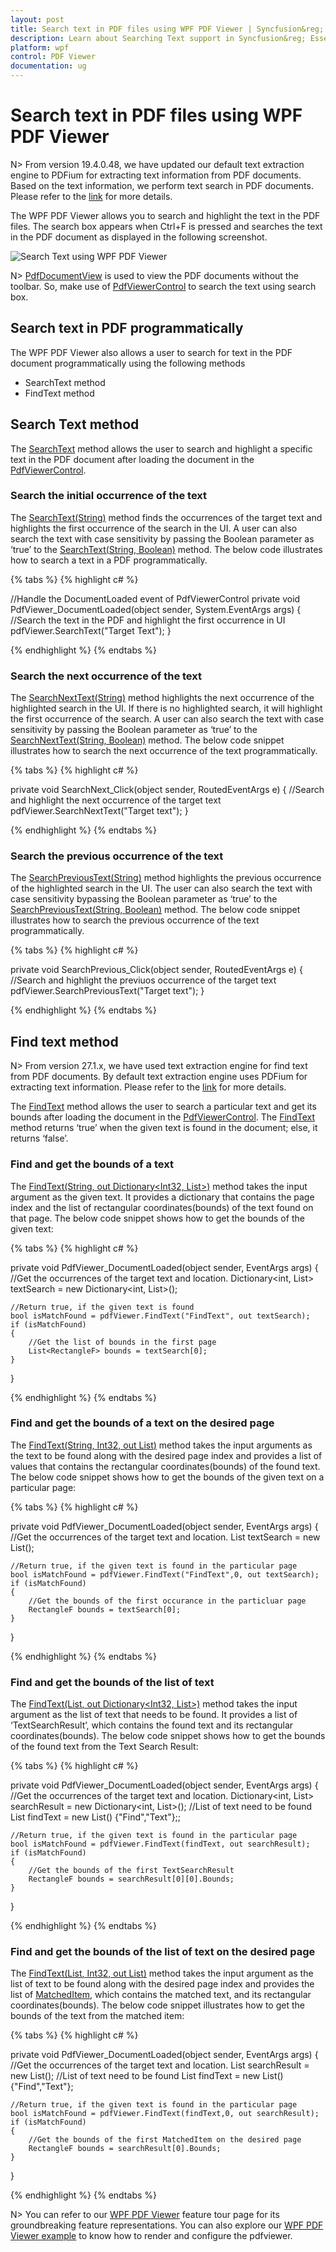 ```yaml
---
layout: post
title: Search text in PDF files using WPF PDF Viewer | Syncfusion&reg;
description: Learn about Searching Text support in Syncfusion&reg; Essential Studio&reg; WPF Pdf Viewer control, its elements and more.
platform: wpf
control: PDF Viewer
documentation: ug
---
```


# Search text in PDF files using WPF PDF Viewer

N> From version 19.4.0.48, we have updated our default text extraction engine to PDFium for extracting text information from PDF documents. Based on the text information, we perform text search in PDF documents. Please refer to the [link](https://help.syncfusion.com/wpf/pdf-viewer/text-extraction-engines) for more details.

The WPF PDF Viewer allows you to search and highlight the text in the PDF files. The search box appears when Ctrl+F is pressed and searches the text in the PDF document as displayed in the following screenshot.

![Search Text using WPF PDF Viewer](Concept-and-Features_images/wpf-pdf-viewer-search-text.png)

N> [PdfDocumentView](https://help.syncfusion.com/cr/wpf/Syncfusion.Windows.PdfViewer.PdfDocumentView.html) is used to view the PDF documents without the toolbar. So, make use of [PdfViewerControl](https://help.syncfusion.com/cr/wpf/Syncfusion.Windows.PdfViewer.PdfViewerControl.html) to search the text using search box.

## Search text in PDF programmatically

The WPF PDF Viewer also allows a user to search for text in the PDF document programmatically using the following methods

*  SearchText method
*  FindText method

## Search Text method

The [SearchText](https://help.syncfusion.com/cr/wpf/Syncfusion.Windows.PdfViewer.PdfViewerControl.html#Syncfusion_Windows_PdfViewer_PdfViewerControl_SearchText_System_String_) method allows the user to search and highlight a specific text in the PDF document after loading the document in the [PdfViewerControl](https://help.syncfusion.com/cr/wpf/Syncfusion.Windows.PdfViewer.PdfViewerControl.html).

### Search the initial occurrence of the text

The [SearchText(String)](https://help.syncfusion.com/cr/wpf/Syncfusion.Windows.PdfViewer.PdfViewerControl.html#Syncfusion_Windows_PdfViewer_PdfViewerControl_SearchText_System_String_) method finds the occurrences of the target text and highlights the first occurrence of the search in the UI. A user can also search the text with case sensitivity by passing the Boolean parameter as ‘true’ to the [SearchText(String, Boolean)](https://help.syncfusion.com/cr/wpf/Syncfusion.Windows.PdfViewer.PdfViewerControl.html#Syncfusion_Windows_PdfViewer_PdfViewerControl_SearchText_System_String_System_Boolean_) method. The below code illustrates how to search a text in a PDF programmatically.

{% tabs %}
{% highlight c# %}
 
//Handle the DocumentLoaded event of PdfViewerControl
private void PdfViewer_DocumentLoaded(object sender, System.EventArgs args)
{
    //Search the text in the PDF and highlight the first occurrence in UI
    pdfViewer.SearchText("Target Text");
}

{% endhighlight %}
{% endtabs %}

### Search the next occurrence of the text

The [SearchNextText(String)](https://help.syncfusion.com/cr/wpf/Syncfusion.Windows.PdfViewer.PdfViewerControl.html#Syncfusion_Windows_PdfViewer_PdfViewerControl_SearchNextText_System_String_) method highlights the next occurrence of the highlighted search in the UI. If there is no highlighted search, it will highlight the first occurrence of the search. A user can also search the text with case sensitivity by passing the Boolean parameter as ‘true’ to the [SearchNextText(String, Boolean)](https://help.syncfusion.com/cr/wpf/Syncfusion.Windows.PdfViewer.PdfViewerControl.html#Syncfusion_Windows_PdfViewer_PdfViewerControl_SearchNextText_System_String_System_Boolean_) method. The below code snippet illustrates how to search the next occurrence of the text programmatically.

{% tabs %}
{% highlight c# %}
 
private void SearchNext_Click(object sender, RoutedEventArgs e)
{
    //Search and highlight the next occurrence of the target text
    pdfViewer.SearchNextText("Target text");
}

{% endhighlight %}
{% endtabs %}

### Search the previous occurrence of the text

The [SearchPreviousText(String)](https://help.syncfusion.com/cr/wpf/Syncfusion.Windows.PdfViewer.PdfViewerControl.html#Syncfusion_Windows_PdfViewer_PdfViewerControl_SearchPreviousText_System_String_) method highlights the previous occurrence of the highlighted search in the UI. The user can also search the text with case sensitivity bypassing the Boolean parameter as ‘true’ to the [SearchPreviousText(String, Boolean)](https://help.syncfusion.com/cr/wpf/Syncfusion.Windows.PdfViewer.PdfViewerControl.html#Syncfusion_Windows_PdfViewer_PdfViewerControl_SearchPreviousText_System_String_System_Boolean_) method. The below code snippet illustrates how to search the previous occurrence of the text programmatically.

{% tabs %}
{% highlight c# %}
 
private void SearchPrevious_Click(object sender, RoutedEventArgs e)
{
    //Search and highlight the previuos occurrence of the target text
    pdfViewer.SearchPreviousText("Target text");
}

{% endhighlight %}
{% endtabs %}

## Find text method

N> From version 27.1.x, we have used text extraction engine for find text from PDF documents. By default text extraction engine uses PDFium for extracting text information. Please refer to the [link](https://help.syncfusion.com/wpf/pdf-viewer/text-extraction-engines) for more details.

The [FindText](https://help.syncfusion.com/cr/wpf/Syncfusion.Windows.PdfViewer.PdfViewerControl.html#Syncfusion_Windows_PdfViewer_PdfViewerControl_FindText_System_String_System_Collections_Generic_Dictionary_System_Int32_System_Collections_Generic_List_System_Drawing_RectangleF____) method allows the user to search a particular text and get its bounds after loading the document in the [PdfViewerControl](https://help.syncfusion.com/cr/wpf/Syncfusion.Windows.PdfViewer.PdfViewerControl.html). The [FindText](https://help.syncfusion.com/cr/wpf/Syncfusion.Windows.PdfViewer.PdfViewerControl.html#Syncfusion_Windows_PdfViewer_PdfViewerControl_FindText_System_String_System_Collections_Generic_Dictionary_System_Int32_System_Collections_Generic_List_System_Drawing_RectangleF____) method returns ‘true’ when the given text is found in the document; else, it returns ‘false’.

### Find and get the bounds of a text

The [FindText(String, out Dictionary<Int32, List<RectangleF>>)](https://help.syncfusion.com/cr/wpf/Syncfusion.Windows.PdfViewer.PdfViewerControl.html#Syncfusion_Windows_PdfViewer_PdfViewerControl_FindText_System_String_System_Collections_Generic_Dictionary_System_Int32_System_Collections_Generic_List_System_Drawing_RectangleF____) method takes the input argument as the given text. It provides a dictionary that contains the page index and the list of rectangular coordinates(bounds) of the text found on that page. The below code snippet shows how to get the bounds of the given text:

{% tabs %}
{% highlight c# %}
 
private void PdfViewer_DocumentLoaded(object sender, EventArgs args)
{
    //Get the occurrences of the target text and location.
    Dictionary<int, List<RectangleF>> textSearch = new Dictionary<int, List<RectangleF>>();

    //Return true, if the given text is found
    bool isMatchFound = pdfViewer.FindText("FindText", out textSearch);
    if (isMatchFound)
    {
        //Get the list of bounds in the first page
        List<RectangleF> bounds = textSearch[0];
    }
}

{% endhighlight %}
{% endtabs %}

### Find and get the bounds of a text on the desired page

The [FindText(String, Int32, out List<RectangleF>)](https://help.syncfusion.com/cr/wpf/Syncfusion.Windows.PdfViewer.PdfViewerControl.html#Syncfusion_Windows_PdfViewer_PdfViewerControl_FindText_System_String_System_Int32_System_Collections_Generic_List_System_Drawing_RectangleF___) method takes the input arguments as the text to be found along with the desired page index and provides a list of values that contains the rectangular coordinates(bounds) of the found text. The below code snippet shows how to get the bounds of the given text on a particular page:

{% tabs %}
{% highlight c# %}
 
private void PdfViewer_DocumentLoaded(object sender, EventArgs args)
{
    //Get the occurrences of the target text and location.
    List<RectangleF> textSearch = new List<RectangleF>();

    //Return true, if the given text is found in the particular page
    bool isMatchFound = pdfViewer.FindText("FindText",0, out textSearch);
    if (isMatchFound)
    {
        //Get the bounds of the first occurance in the particluar page
        RectangleF bounds = textSearch[0];
    }
}

{% endhighlight %}
{% endtabs %}

### Find and get the bounds of the list of text

The [FindText(List<String>, out Dictionary<Int32, List<TextSearchResult>>)](https://help.syncfusion.com/cr/wpf/Syncfusion.Windows.PdfViewer.PdfViewerControl.html#Syncfusion_Windows_PdfViewer_PdfViewerControl_FindText_System_Collections_Generic_List_System_String__System_Collections_Generic_Dictionary_System_Int32_System_Collections_Generic_List_Syncfusion_Windows_PdfViewer_TextSearchResult____) method takes the input argument as the list of text that needs to be found. It provides a list of ‘TextSearchResult’, which contains the found text and its rectangular coordinates(bounds). The below code snippet shows how to get the bounds of the found text from the Text Search Result:

{% tabs %}
{% highlight c# %}
 
private void PdfViewer_DocumentLoaded(object sender, EventArgs args)
{
    //Get the occurrences of the target text and location.
    Dictionary<int, List<TextSearchResult>> searchResult = new Dictionary<int, List<TextSearchResult>>();
    //List of text need to be found
    List<string> findText = new List<string>() {"Find","Text"};;

    //Return true, if the given text is found in the particular page
    bool isMatchFound = pdfViewer.FindText(findText, out searchResult);
    if (isMatchFound)
    {
        //Get the bounds of the first TextSearchResult
        RectangleF bounds = searchResult[0][0].Bounds;
    }
}

{% endhighlight %}
{% endtabs %}

### Find and get the bounds of the list of text on the desired page

The [FindText(List<String>, Int32, out List<MatchedItem>)](https://help.syncfusion.com/cr/wpf/Syncfusion.Windows.PdfViewer.PdfViewerControl.html#Syncfusion_Windows_PdfViewer_PdfViewerControl_FindText_System_Collections_Generic_List_System_String__System_Int32_System_Collections_Generic_List_Syncfusion_Pdf_Parsing_MatchedItem___) method takes the input argument as the list of text to be found along with the desired page index and provides the list of [MatchedItem](https://help.syncfusion.com/cr/wpf/Syncfusion.Pdf.Parsing.MatchedItem.html), which contains the matched text, and its rectangular coordinates(bounds). The below code snippet illustrates how to get the bounds of the text from the matched item:

{% tabs %}
{% highlight c# %}
 
private void PdfViewer_DocumentLoaded(object sender, EventArgs args)
{
    //Get the occurrences of the target text and location.
    List<MatchedItem> searchResult = new List<MatchedItem>();
    //List of text need to be found
    List<string> findText = new List<string>() {"Find","Text"};

    //Return true, if the given text is found in the particular page
    bool isMatchFound = pdfViewer.FindText(findText,0, out searchResult);
    if (isMatchFound)
    {
        //Get the bounds of the first MatchedItem on the desired page
        RectangleF bounds = searchResult[0].Bounds;
    }
}

{% endhighlight %}
{% endtabs %}


N> You can refer to our [WPF PDF Viewer](https://www.syncfusion.com/wpf-controls/pdf-viewer) feature tour page for its groundbreaking feature representations. You can also explore our [WPF PDF Viewer example](https://github.com/syncfusion/wpf-demos) to know how to render and configure the pdfviewer.
